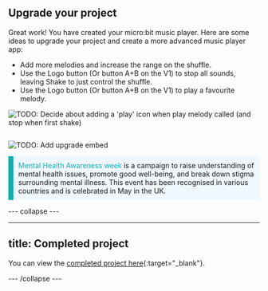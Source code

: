 ## Upgrade your project

<div style="display: flex; flex-wrap: wrap">
<div style="flex-basis: 200px; flex-grow: 1; margin-right: 15px;">
Great work! You have created your micro:bit music player. Here are some ideas to upgrade your project and create a more advanced music player app:

+ Add more melodies and increase the range on the shuffle.
+ Use the Logo button (Or button A+B on the V1) to stop all sounds, leaving Shake to just control the shuffle.
+ Use the Logo button (Or button A+B on the V1) to play a favourite melody.

![TODO: Decide about adding a 'play' icon when play melody called (and stop when first shake)]()

</div>
</div>

![TODO: Add upgrade embed]()

<p style="border-left: solid; border-width:10px; border-color: #0faeb0; background-color: aliceblue; padding: 10px;">
 <span style="color: #0faeb0">Mental Health Awareness week</span> is a campaign to raise understanding of mental health issues, promote good well-being, and break down stigma surrounding mental illness. This event has been recognised in various countries and is celebrated in May in the UK.
</p>

--- collapse ---

---
title: Completed project
---

You can view the [completed project here](https://makecode.microbit.org/_5bFMMXWwjL6W){:target="_blank"}.

--- /collapse ---